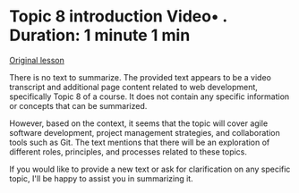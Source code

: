 # Topic 8 introduction Video• . Duration: 1 minute 1 min

[Original lesson](https://www.coursera.org/learn/uol-web-development/lecture/VaGjg/topic-8-introduction)

There is no text to summarize. The provided text appears to be a video transcript and additional page content related to web development, specifically Topic 8 of a course. It does not contain any specific information or concepts that can be summarized.

However, based on the context, it seems that the topic will cover agile software development, project management strategies, and collaboration tools such as Git. The text mentions that there will be an exploration of different roles, principles, and processes related to these topics.

If you would like to provide a new text or ask for clarification on any specific topic, I'll be happy to assist you in summarizing it.

